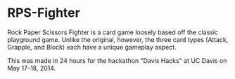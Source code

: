 RPS-Fighter
===========
Rock Paper Scissors Fighter is a card game loosely based off the classic playground game. Unlike the original, however, the three card types (Attack, Grapple, and Block) each have a unique gameplay aspect.

This was made in 24 hours for the hackathon "Davis Hacks" at UC Davis on May 17-18, 2014.
